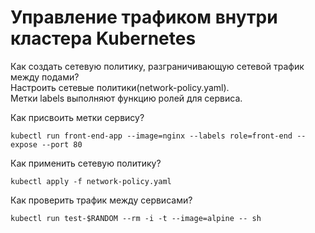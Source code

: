 # Управление трафиком внутри кластера Kubernetes       

Как создать сетевую политику, разграничивающую сетевой трафик между подами?         
Настроить сетевые политики(network-policy.yaml).        
Метки labels выполняют функцию ролей для сервиса.    

Как присвоить метки сервису?     
```
kubectl run front-end-app --image=nginx --labels role=front-end --expose --port 80
```

Как применить сетевую политику?
```
kubectl apply -f network-policy.yaml
```

Как проверить трафик между сервисами?
```
kubectl run test-$RANDOM --rm -i -t --image=alpine -- sh
```






